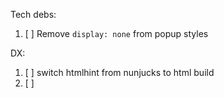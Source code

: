 Tech debs:

1. [ ] Remove `display: none` from popup styles

DX:

1. [ ] switch htmlhint from nunjucks to html build
2. [ ]